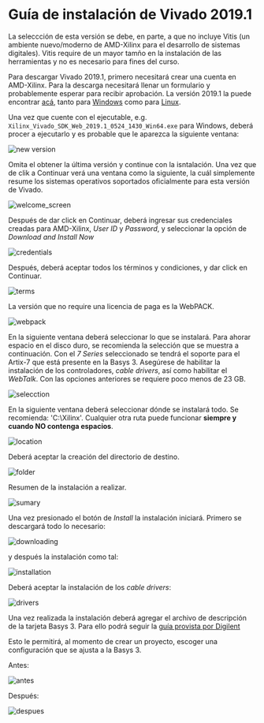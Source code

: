 # Guía de instalación de Vivado 2019.1

La seleccción de esta versión se debe, en parte, a que no incluye Vitis (un ambiente nuevo/moderno de AMD-Xilinx para el desarrollo de sistemas digitales). Vitis require de un mayor tamño en la instalación de las herramientas y no es necesario para fines del curso.

Para descargar Vivado 2019.1, primero necesitará crear una cuenta en AMD-Xilinx. Para la descarga necesitará llenar un formulario y probablemente esperar para recibir aprobación. La versión 2019.1 la puede encontrar [acá](https://www.xilinx.com/support/download/index.html/content/xilinx/en/downloadNav/vivado-design-tools/archive.html), tanto para [Windows](https://www.xilinx.com/member/forms/download/xef-vivado.html?filename=Xilinx_Vivado_SDK_Web_2019.1_0524_1430_Win64.exe) como para [Linux](https://www.xilinx.com/member/forms/download/xef-vivado.html?filename=Xilinx_Vivado_SDK_Web_2019.1_0524_1430_Lin64.bin).

Una vez que cuente con el ejecutable, e.g. `Xilinx_Vivado_SDK_Web_2019.1_0524_1430_Win64.exe` para Windows, deberá procer a ejecutarlo y es probable que le aparezca la siguiente ventana:

![new version](https://raw.githubusercontent.com/EL3313/wiki/main/instalacion_vivado/fig/new_version.png)

Omita el obtener la última versión y continue con la isntalación. Una vez que de clik a Continuar verá una ventana como la siguiente, la cuál simplemente resume los sistemas operativos soportados oficialmente para esta versión de Vivado.

![welcome_screen](https://raw.githubusercontent.com/EL3313/wiki/main/instalacion_vivado/fig/welcome_screen.png)

Después de dar click en Continuar, deberá ingresar sus credenciales creadas para AMD-Xilinx, _User ID_ y _Password_, y seleccionar la opción de _Download and Install Now_

![credentials](https://raw.githubusercontent.com/EL3313/wiki/main/instalacion_vivado/fig/credentials.png)

Después, deberá aceptar todos los términos y condiciones, y dar click en Continuar.

![terms](https://raw.githubusercontent.com/EL3313/wiki/main/instalacion_vivado/fig/terms.png)

La versión que no require una licencia de paga es la WebPACK.

![webpack](https://raw.githubusercontent.com/EL3313/wiki/main/instalacion_vivado/fig/webpack.png)

En la siguiente ventana deberá seleccionar lo que se instalará. Para ahorar espacio en el disco duro, se recomienda la selección que se muestra a continuación. Con el _7 Series_ seleccionado se tendrá el soporte para el Artix-7 que está presente en la Basys 3. Asegúrese de habilitar la instalación de los controladores, _cable drivers_, así como habilitar el _WebTalk_. Con las opciones anteriores se requiere poco menos de 23 GB.

![selecction](https://raw.githubusercontent.com/EL3313/wiki/main/instalacion_vivado/fig/selecction.png)

En la siguiente ventana deberá seleccionar dónde se instalará todo. Se recomienda: 'C:\Xilinx'. Cualquier otra ruta puede funcionar **siempre y cuando NO contenga espacios**.

![location](https://raw.githubusercontent.com/EL3313/wiki/main/instalacion_vivado/fig/location.png)

Deberá aceptar la creación del directorio de destino.

![folder](https://raw.githubusercontent.com/EL3313/wiki/main/instalacion_vivado/fig/folder.png)

Resumen de la instalación a realizar.

![sumary](https://raw.githubusercontent.com/EL3313/wiki/main/instalacion_vivado/fig/sumary.png)

Una vez presionado el botón de _Install_ la instalación iniciará. Primero se descargará todo lo necesario:

![downloading](https://raw.githubusercontent.com/EL3313/wiki/main/instalacion_vivado/fig/downloading.png)

y después la instalación como tal:

![installation](https://raw.githubusercontent.com/EL3313/wiki/main/instalacion_vivado/fig/installation.png)

Deberá aceptar la instalación de los _cable drivers_:

![drivers](https://raw.githubusercontent.com/EL3313/wiki/main/instalacion_vivado/fig/drivers.png)

Una vez realizada la instalación deberá agregar el archivo de descripción de la tarjeta Basys 3. Para ello podrá seguir la [guía provista por Digilent](https://digilent.com/reference/programmable-logic/guides/install-board-files#:~:text=Digilent%20provides%20board%20files%20for%20each%20FPGA%20development,and%20Memory%20Interface%20Generator%29%20used%20in%20many%20designs)

Esto le permitirá, al momento de crear un proyecto, escoger una configuración que se ajusta a la Basys 3.

Antes:

![antes](https://raw.githubusercontent.com/EL3313/wiki/main/instalacion_vivado/fig/antes.png)

Después: 

![despues](https://raw.githubusercontent.com/EL3313/wiki/main/instalacion_vivado/fig/despues.png)



